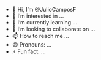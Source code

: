 - 👋 Hi, I’m @JulioCamposF
- 👀 I’m interested in ...
- 🌱 I’m currently learning ...
- 💞️ I’m looking to collaborate on ...
- 📫 How to reach me ...
- 😄 Pronouns: ...
- ⚡ Fun fact: ...

<!---
JulioCamposF/JulioCamposF is a ✨ special ✨ repository because its `README.md` (this file) appears on your GitHub profile.
You can click the Preview link to take a look at your changes.
--->
